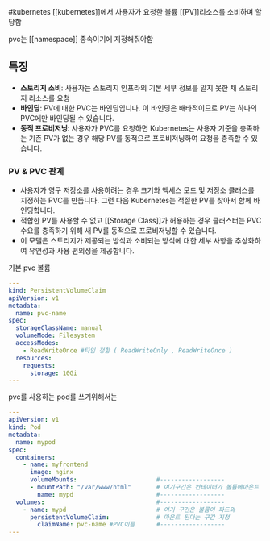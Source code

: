 #kubernetes 
[[kubernetes]]에서 사용자가 요청한 볼륨 
[[PV]]리소스를 소비하며 할당함

pvc는 [[namespace]] 종속이기에 지정해줘야함

## 특징
- **스토리지 소비**: 사용자는 스토리지 인프라의 기본 세부 정보를 알지 못한 채 스토리지 리소스를 요청
- **바인딩**: PV에 대한 PVC는 바인딩입니다. 이 바인딩은 배타적이므로 PV는 하나의 PVC에만 바인딩될 수 있습니다.
- **동적 프로비저닝**: 사용자가 PVC를 요청하면 Kubernetes는 사용자 기준을 충족하는 기존 PV가 없는 경우 해당 PV를 동적으로 프로비저닝하여 요청을 충족할 수 있습니다.

### PV & PVC 관계
- 사용자가 영구 저장소를 사용하려는 경우 크기와 액세스 모드 및 저장소 클래스를 지정하는 PVC를 만듭니다. 그런 다음 Kubernetes는 적절한 PV를 찾아서 함께 바인딩합니다.
- 적합한 PV를 사용할 수 없고 [[Storage Class]]가 허용하는 경우 클러스터는 PVC 수요를 충족하기 위해 새 PV를 동적으로 프로비저닝할 수 있습니다.
- 이 모델은 스토리지가 제공되는 방식과 소비되는 방식에 대한 세부 사항을 추상화하여 유연성과 사용 편의성을 제공합니다.

기본 pvc 볼륨

```yaml
---
kind: PersistentVolumeClaim
apiVersion: v1
metadata:
  name: pvc-name
spec:
  storageClassName: manual
  volumeMode: Filesystem
  accessModes:
    - ReadWriteOnce #타입 정함 ( ReadWriteOnly , ReadWriteOnce )
  resources:
    requests:
      storage: 10Gi
---
```



pvc를 사용하는 pod를 쓰기위해서는

```yaml
---
apiVersion: v1
kind: Pod
metadata:
  name: mypod
spec:
  containers:
    - name: myfrontend
      image: nginx
      volumeMounts:                      #------------------
      - mountPath: "/var/www/html"       # 여기구간은 컨테이너가 볼륨에마운트 되는 구간지정
        name: mypd                       #------------------
  volumes:                               #------------------
    - name: mypd                         # 여기 구간은 볼륨이 파드와 
      persistentVolumeClaim:             # 마운트 된다는 구간 지정
        claimName: pvc-name #PVC이름      #------------------
---

```
